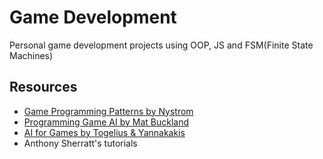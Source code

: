 # Game Development

Personal game development projects using OOP, JS and FSM(Finite State Machines)

## Resources
    
- [Game Programming Patterns by Nystrom](https://gameprogrammingpatterns.com/)
- [Programming Game AI by Mat Buckland](https://www.amazon.com/Programming-Game-Example-Mat-Buckland/dp/1556220782/)
- [AI for Games by Togelius & Yannakakis](https://www.amazon.co.uk/Artificial-Intelligence-Games-Georgios-Yannakakis/dp/3319635182)
- Anthony Sherratt's tutorials
